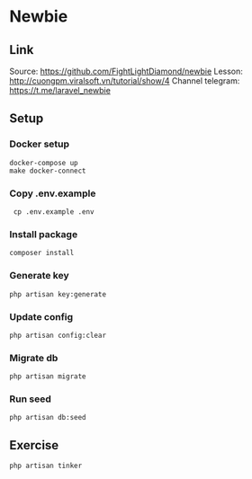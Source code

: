 # Newbie
## Link
Source: https://github.com/FightLightDiamond/newbie
Lesson: http://cuongpm.viralsoft.vn/tutorial/show/4
Channel telegram: https://t.me/laravel_newbie

## Setup
### Docker setup
```angular2html
docker-compose up
make docker-connect
```

### Copy .env.example
```angular2html
 cp .env.example .env
```

### Install package
```angular2html
composer install
```

### Generate key
```angular2html
php artisan key:generate
```
### Update config
```angular2html
php artisan config:clear
```

### Migrate db
```angular2html
php artisan migrate
```

### Run seed
```angular2html
php artisan db:seed
```

## Exercise

```angular2html
php artisan tinker
```